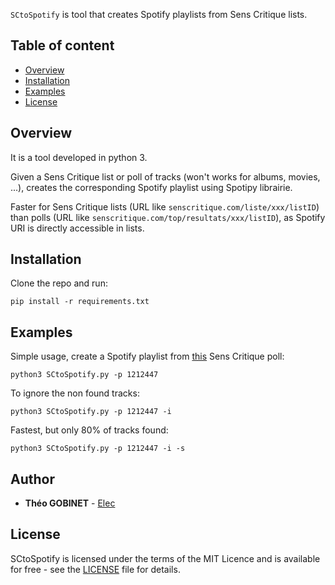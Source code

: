 `SCtoSpotify` is tool that creates Spotify playlists from Sens Critique lists.

## Table of content

- [Overview](#Overview)
- [Installation](#Installation)
- [Examples](#Authors)
- [License](#License)

## Overview
It is a tool developed in python 3.

Given a Sens Critique list or poll of tracks (won't works for albums, movies, ...), creates the corresponding Spotify playlist using Spotipy librairie.

Faster for Sens Critique lists (URL like `senscritique.com/liste/xxx/listID`) than polls (URL like `senscritique.com/top/resultats/xxx/listID`), as Spotify URI is directly accessible in lists.

## Installation

Clone the repo and run:

```
pip install -r requirements.txt 
```

## Examples

Simple usage, create a Spotify playlist from [this](https://www.senscritique.com/top/resultats/Les_meilleurs_morceaux_de_2016/1212447) Sens Critique poll:
```
python3 SCtoSpotify.py -p 1212447
```

To ignore the non found tracks:
```
python3 SCtoSpotify.py -p 1212447 -i
```
Fastest, but only 80% of tracks found:
```
python3 SCtoSpotify.py -p 1212447 -i -s
```



## Author
* **Théo GOBINET** - [Elec](https://github.com/theogobinet)
## License
SCtoSpotify is licensed under the terms of the MIT Licence 
and is available for free - see the [LICENSE](https://github.com/theogobinet/Renamer/blob/main/LICENSE) file for details.